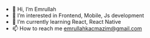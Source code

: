 - 👋 Hi, I’m Emrullah
- 👀 I’m interested in Frontend, Mobile, Js development
- 🌱 I’m currently learning React, React Native
- 📫 How to reach me emrullahkacmazim@gmail.com

<!---
emrullahkacmaz/emrullahkacmaz is a ✨ special ✨ repository because its `README.md` (this file) appears on your GitHub profile.
You can click the Preview link to take a look at your changes.
--->
